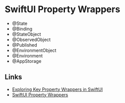 # SwiftUI Property Wrappers

- @State
- @Binding
- @StateObject
- @ObservedObject
- @Published
- @EnvironmentObject
- @Environment
- @AppStorage


## Links

- [Exploring Key Property Wrappers in SwiftUI](https://fatbobman.com/en/posts/exploring-key-property-wrappers-in-swiftui/)
- [SwiftUI Property Wrappers](https://swiftuipropertywrappers.com/)